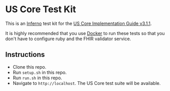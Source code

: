 # US Core Test Kit

This is an [Inferno](https://github.com/inferno-community/inferno-core) test kit
for the [US Core Implementation Guide
v3.1.1](http://hl7.org/fhir/us/core/STU3.1.1/).

It is highly recommended that you use [Docker](https://www.docker.com/) to run
these tests so that you don't have to configure ruby and the FHIR validator
service.

## Instructions

- Clone this repo.
- Run `setup.sh` in this repo.
- Run `run.sh` in this repo.
- Navigate to `http://localhost`. The US Core test suite will be available.
